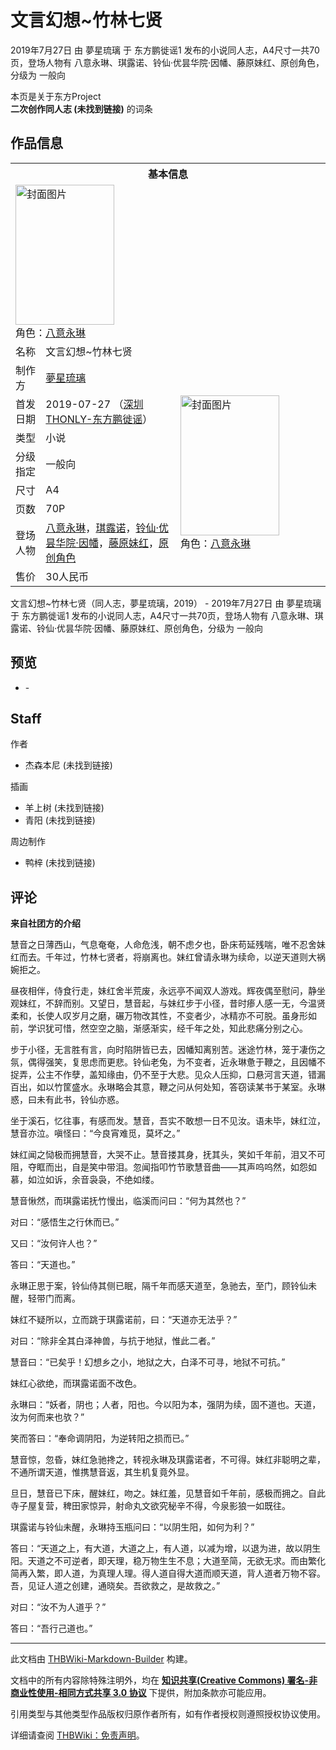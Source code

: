 # 文言幻想~竹林七贤

<!-- source html: G:\repos\THBWiki-Markdown-Builder\THBWikiMarkdown\Temp\main\e\e4\ns0%3A%E6%96%87%E8%A8%80%E5%B9%BB%E6%83%B3%7E%E7%AB%B9%E6%9E%97%E4%B8%83%E8%B4%A4.html -->

2019年7月27日 由 夢星琉璃 于 东方鹏徙谣1 发布的小说同人志，A4尺寸一共70页，登场人物有 八意永琳、琪露诺、铃仙·优昙华院·因幡、藤原妹红、原创角色，分级为 一般向

本页是关于东方Project  
 **二次创作同人志 (未找到链接)** 的词条
## 作品信息

<table><tbody><tr><th colspan="3">基本信息</th></tr><tr><td class="cover-artwork-mobile" colspan="2"><a href="./文件-文言幻想~竹林七贤封面.jpg.md" class="image" title="封面图片"><img alt="封面图片" src="https://upload.thwiki.cc/thumb/4/44/%E6%96%87%E8%A8%80%E5%B9%BB%E6%83%B3~%E7%AB%B9%E6%9E%97%E4%B8%83%E8%B4%A4%E5%B0%81%E9%9D%A2.jpg/158px-%E6%96%87%E8%A8%80%E5%B9%BB%E6%83%B3~%E7%AB%B9%E6%9E%97%E4%B8%83%E8%B4%A4%E5%B0%81%E9%9D%A2.jpg" decoding="async" loading="lazy" width="158" height="224" srcset="https://upload.thwiki.cc/thumb/4/44/%E6%96%87%E8%A8%80%E5%B9%BB%E6%83%B3~%E7%AB%B9%E6%9E%97%E4%B8%83%E8%B4%A4%E5%B0%81%E9%9D%A2.jpg/238px-%E6%96%87%E8%A8%80%E5%B9%BB%E6%83%B3~%E7%AB%B9%E6%9E%97%E4%B8%83%E8%B4%A4%E5%B0%81%E9%9D%A2.jpg 1.5x, https://upload.thwiki.cc/thumb/4/44/%E6%96%87%E8%A8%80%E5%B9%BB%E6%83%B3~%E7%AB%B9%E6%9E%97%E4%B8%83%E8%B4%A4%E5%B0%81%E9%9D%A2.jpg/317px-%E6%96%87%E8%A8%80%E5%B9%BB%E6%83%B3~%E7%AB%B9%E6%9E%97%E4%B8%83%E8%B4%A4%E5%B0%81%E9%9D%A2.jpg 2x" data-file-width="2481" data-file-height="3507"></a><div class="cover-char">角色：<a href="./八意永琳.md" title="八意永琳">八意永琳</a></div></td>
</tr><tr><td class="label">名称</td><td colspan="2"> 文言幻想~竹林七贤 </td></tr><tr><td class="label">制作方</td><td><a href="./夢星琉璃.md" title="夢星琉璃">夢星琉璃</a></td><td class="cover-artwork" rowspan="8" style="min-width:224px;"><a href="./文件-文言幻想~竹林七贤封面.jpg.md" class="image" title="封面图片"><img alt="封面图片" src="https://upload.thwiki.cc/thumb/4/44/%E6%96%87%E8%A8%80%E5%B9%BB%E6%83%B3~%E7%AB%B9%E6%9E%97%E4%B8%83%E8%B4%A4%E5%B0%81%E9%9D%A2.jpg/158px-%E6%96%87%E8%A8%80%E5%B9%BB%E6%83%B3~%E7%AB%B9%E6%9E%97%E4%B8%83%E8%B4%A4%E5%B0%81%E9%9D%A2.jpg" decoding="async" loading="lazy" width="158" height="224" srcset="https://upload.thwiki.cc/thumb/4/44/%E6%96%87%E8%A8%80%E5%B9%BB%E6%83%B3~%E7%AB%B9%E6%9E%97%E4%B8%83%E8%B4%A4%E5%B0%81%E9%9D%A2.jpg/238px-%E6%96%87%E8%A8%80%E5%B9%BB%E6%83%B3~%E7%AB%B9%E6%9E%97%E4%B8%83%E8%B4%A4%E5%B0%81%E9%9D%A2.jpg 1.5x, https://upload.thwiki.cc/thumb/4/44/%E6%96%87%E8%A8%80%E5%B9%BB%E6%83%B3~%E7%AB%B9%E6%9E%97%E4%B8%83%E8%B4%A4%E5%B0%81%E9%9D%A2.jpg/317px-%E6%96%87%E8%A8%80%E5%B9%BB%E6%83%B3~%E7%AB%B9%E6%9E%97%E4%B8%83%E8%B4%A4%E5%B0%81%E9%9D%A2.jpg 2x" data-file-width="2481" data-file-height="3507"></a><div class="cover-char">角色：<a href="./八意永琳.md" title="八意永琳">八意永琳</a></div></td>
</tr><tr><td class="label">首发日期</td><td>2019-07-27&#160;（<a href="/展会作品列表?e=%E4%B8%9C%E6%96%B9%E9%B9%8F%E5%BE%99%E8%B0%A3%231">深圳THONLY-东方鹏徙谣</a>）</td></tr><tr><td class="label">类型</td><td>小说</td></tr><tr><td class="label">分级指定</td><td>一般向</td></tr><tr><td class="label">尺寸</td><td>A4</td></tr><tr><td class="label">页数</td><td>70P</td></tr><tr><td class="label">登场人物</td><td><a href="./八意永琳.md" title="八意永琳">八意永琳</a>，<a href="./琪露诺.md" title="琪露诺">琪露诺</a>，<a href="./铃仙·优昙华院·因幡.md" title="铃仙·优昙华院·因幡">铃仙·优昙华院·因幡</a>，<a href="./藤原妹红.md" title="藤原妹红">藤原妹红</a>，<a href="/index.php?title=%E5%8E%9F%E5%88%9B%E8%A7%92%E8%89%B2&amp;action=edit&amp;redlink=1" class="new" title="原创角色（页面不存在）">原创角色</a></td></tr><tr><td class="label">售价</td><td>30人民币</td></tr></tbody></table>

文言幻想~竹林七贤（同人志，夢星琉璃，2019） - 2019年7月27日 由 夢星琉璃 于 东方鹏徙谣1 发布的小说同人志，A4尺寸一共70页，登场人物有 八意永琳、琪露诺、铃仙·优昙华院·因幡、藤原妹红、原创角色，分级为 一般向
## 预览
- [](./文件-文言幻想~竹林七贤预览图1.jpg.md)- [](./文件-文言幻想~竹林七贤预览图2.jpg.md)

## Staff
作者

- 杰森本尼 (未找到链接)

插画

- 羊上树 (未找到链接)
- 青阳 (未找到链接)

周边制作

- 鸭梓 (未找到链接)

## 评论
  
 **来自社团方的介绍**   

慧音之日薄西山，气息奄奄，人命危浅，朝不虑夕也，卧床苟延残喘，唯不忍舍妹红而去。千年过，竹林七贤者，将崩离也。妹红曾请永琳为续命，以逆天道则大祸婉拒之。  

昼夜相伴，侍食行走，妹红舍半荒废，永远亭不闻双人游戏。辉夜偶至慰问，静坐观妹红，不辞而别。又望日，慧音起，与妹红步于小径，昔时瘆人感一无，今温贤柔和，长使人叹岁月之磨，碾万物改其性，不变者少，冰精亦不可脱。虽身形如前，学识犹可惜，然空空之脑，渐感渐实，经千年之处，知此悲痛分别之心。  

步于小径，无言胜有言，向时陷阱皆已去，因幡知离别苦。迷途竹林，笼于凄伤之氛，偶得强笑，复思虑而更悲。铃仙老兔，为不变者，近永琳惫于鞭之，且因幡不捉弄，公主不作孽，盖知缘由，仍不至于大悲。见众人压抑，口悬河言天道，错漏百出，如以竹筐盛水。永琳略会其意，鞭之问从何处知，答窃读某书于某室。永琳惑，曰未有此书，铃仙亦惑。  

坐于溪石，忆往事，有感而发。慧音，吾实不敢想一日不见汝。语未毕，妹红泣，慧音亦泣。嗔怪曰：“今良宵难觅，莫坏之。”  

妹红闻之恸极而拥慧音，大哭不止。慧音搂其身，抚其头，笑如千年前，泪又不可阻，夺眶而出，自是笑中带泪。忽闻指叩竹节歌慧音曲——其声呜呜然，如怨如慕，如泣如诉，余音袅袅，不绝如缕。  

慧音愀然，而琪露诺抚竹慢出，临溪而问曰：“何为其然也？”  

对曰：“感悟生之行休而已。”  

又曰：“汝何许人也？”  

答曰：“天道也。”  

永琳正思于案，铃仙侍其侧已眠，隔千年而感天道至，急驰去，至门，顾铃仙未醒，轻带门而离。  

妹红不疑所以，立而跳于琪露诺前，曰：“天道亦无法乎？”  

对曰：“除非全其白泽神兽，与抗于地狱，惟此二者。”  

慧音曰：“已矣乎！幻想乡之小，地狱之大，白泽不可寻，地狱不可抗。”  

妹红心欲绝，而琪露诺面不改色。  

永琳曰：“妖者，阴也；人者，阳也。今以阳为本，强阴为续，固不道也。天道，汝为何而来也欤？”  

笑而答曰：“奉命调阴阳，为逆转阳之损而已。”  

慧音惊，忽昏，妹红急驰搀之，转视永琳及琪露诺者，不可得。妹红非聪明之辈，不通所谓天道，惟携慧音返，其生机复竟外显。  

旦日，慧音已下床，醒妹红，吻之。妹红羞，见慧音如千年前，感极而拥之。自此寺子屋复营，稗田家惊异，射命丸文欲究秘辛不得，今泉影狼一如既往。  

琪露诺与铃仙未醒，永琳持玉瓶问曰：“以阴生阳，如何为利？”  

答曰：“天道之上，有大道，大道之上，有人道，以减为增，以退为进，故以阴生阳。天道之不可逆者，即天理，稳万物生生不息；大道至简，无欲无求。而由繁化简再入繁，即人道，为真理人理。得人道自得大道而顺天道，背人道者万物不容。吾，见证人道之创建，通晓矣。吾欲救之，是故救之。”  

对曰：“汝不为人道乎？”  

答曰：“吾行己道也。”
  





---

此文档由 [THBWiki-Markdown-Builder](https://github.com/Delsin-Yu/THBWiki-Markdown-Builder) 构建。

文档中的所有内容除特殊注明外，均在 [**知识共享(Creative Commons) 署名-非商业性使用-相同方式共享 3.0 协议**](https://creativecommons.org/licenses/by-sa/3.0/deed.zh-hans) 下提供，附加条款亦可能应用。

引用类型与其他类型作品版权归原作者所有，如有作者授权则遵照授权协议使用。

详细请查阅 [THBWiki：免责声明](https://thbwiki.cc/THBWiki:%E5%85%8D%E8%B4%A3%E5%A3%B0%E6%98%8E)。

